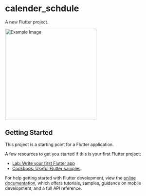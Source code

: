 # calender_schdule

A new Flutter project.

<img src="https://github.com/enere1/calendarSchedule/assets/50684536/a0873be1-557a-4aee-8176-6e25bdec9463" alt="Example Image" width="300"/>

## Getting Started

This project is a starting point for a Flutter application.

A few resources to get you started if this is your first Flutter project:

- [Lab: Write your first Flutter app](https://docs.flutter.dev/get-started/codelab)
- [Cookbook: Useful Flutter samples](https://docs.flutter.dev/cookbook)

For help getting started with Flutter development, view the
[online documentation](https://docs.flutter.dev/), which offers tutorials,
samples, guidance on mobile development, and a full API reference.
